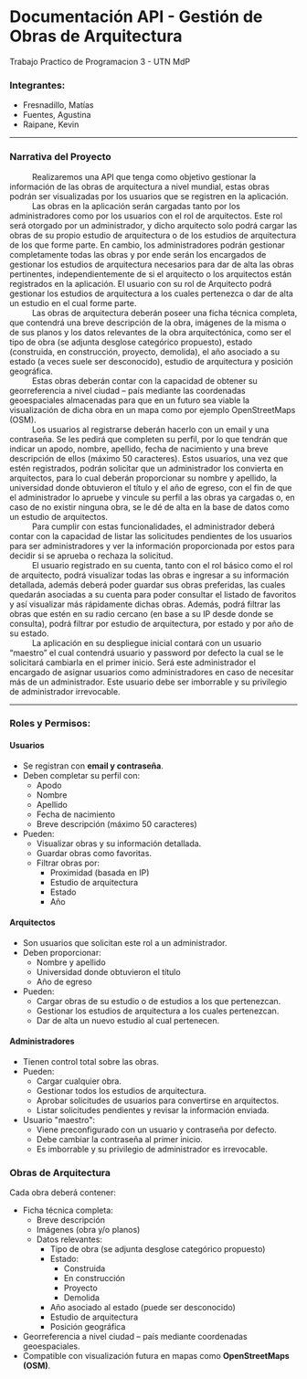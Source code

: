 # Documentación API - Gestión de Obras de Arquitectura
Trabajo Practico de Programacion 3 - UTN MdP  
### **Integrantes:**
- Fresnadillo, Matías
- Fuentes, Agustina
- Raipane, Kevin
---
### **Narrativa del Proyecto**

&nbsp;&nbsp;&nbsp;&nbsp;&nbsp;&nbsp;&nbsp;&nbsp;&nbsp;&nbsp;Realizaremos una API que tenga como objetivo gestionar la información de las obras de arquitectura a nivel mundial, estas obras podrán ser visualizadas por los usuarios que se registren en la aplicación.<br>
&nbsp;&nbsp;&nbsp;&nbsp;&nbsp;&nbsp;&nbsp;&nbsp;&nbsp;&nbsp;Las obras en la aplicación serán cargadas tanto por los administradores como por los usuarios con el rol de arquitectos. Este rol será otorgado por un administrador, y dicho arquitecto solo podrá cargar las obras de su propio estudio de arquitectura o de los estudios de arquitectura de los que forme parte. En cambio, los administradores podrán gestionar completamente todas las obras y por ende serán los encargados de gestionar los estudios de arquitectura necesarios para dar de alta las obras pertinentes, independientemente de si el arquitecto o los arquitectos están registrados en la aplicación. El usuario con su rol de Arquitecto podrá gestionar los estudios de arquitectura a los cuales pertenezca o dar de alta un estudio en el cual forme parte.<br>
&nbsp;&nbsp;&nbsp;&nbsp;&nbsp;&nbsp;&nbsp;&nbsp;&nbsp;&nbsp;Las obras de arquitectura deberán poseer una ficha técnica completa, que contendrá una breve descripción de la obra, imágenes de la misma o de sus planos y los datos relevantes de la obra arquitectónica, como ser el tipo de obra (se adjunta desglose categórico propuesto), estado (construida, en construcción, proyecto, demolida), el año asociado a su estado (a veces suele ser desconocido), estudio de arquitectura y posición geográfica.<br>
&nbsp;&nbsp;&nbsp;&nbsp;&nbsp;&nbsp;&nbsp;&nbsp;&nbsp;&nbsp;Estas obras deberán contar con la capacidad de obtener su georreferencia a nivel ciudad – país mediante las coordenadas geoespaciales almacenadas para que en un futuro sea viable la visualización de dicha obra en un mapa como por ejemplo OpenStreetMaps (OSM).<br>
&nbsp;&nbsp;&nbsp;&nbsp;&nbsp;&nbsp;&nbsp;&nbsp;&nbsp;&nbsp;Los usuarios al registrarse deberán hacerlo con un email y una contraseña. Se les pedirá que completen su perfil, por lo que tendrán que indicar un apodo, nombre, apellido, fecha de nacimiento y una breve descripción de ellos (máximo 50 caracteres). Estos usuarios, una vez que estén registrados, podrán solicitar que un administrador los convierta en arquitectos, para lo cual deberán proporcionar su nombre y apellido, la universidad donde obtuvieron el título y el año de egreso, con el fin de que el administrador lo apruebe y vincule su perfil a las obras ya cargadas o, en caso de no existir ninguna obra, se le dé de alta en la base de datos como un estudio de arquitectos.<br>
&nbsp;&nbsp;&nbsp;&nbsp;&nbsp;&nbsp;&nbsp;&nbsp;&nbsp;&nbsp;Para cumplir con estas funcionalidades, el administrador deberá contar con la capacidad de listar las solicitudes pendientes de los usuarios para ser administradores y ver la información proporcionada por estos para decidir si se aprueba o rechaza la solicitud.<br>
&nbsp;&nbsp;&nbsp;&nbsp;&nbsp;&nbsp;&nbsp;&nbsp;&nbsp;&nbsp;El usuario registrado en su cuenta, tanto con el rol básico como el rol de arquitecto, podrá visualizar todas las obras e ingresar a su información detallada, además deberá poder guardar sus obras preferidas, las cuales quedarán asociadas a su cuenta para poder consultar el listado de favoritos y así visualizar más rápidamente dichas obras. Además, podrá filtrar las obras que estén en su radio cercano (en base a su IP desde donde se consulta), podrá filtrar por estudio de arquitectura, por estado y por año de su estado.<br>
&nbsp;&nbsp;&nbsp;&nbsp;&nbsp;&nbsp;&nbsp;&nbsp;&nbsp;&nbsp;La aplicación en su despliegue inicial contará con un usuario “maestro” el cual contendrá usuario y password por defecto la cual se le solicitará cambiarla en el primer inicio. Será este administrador el encargado de asignar usuarios como administradores en caso de necesitar más de un administrador. Este usuario debe ser imborrable y su privilegio de administrador irrevocable.<br>

---

### Roles y Permisos:

#### Usuarios
- Se registran con **email y contraseña**.
- Deben completar su perfil con:
    - Apodo
    - Nombre
    - Apellido
    - Fecha de nacimiento
    - Breve descripción (máximo 50 caracteres)
- Pueden:
    - Visualizar obras y su información detallada.
    - Guardar obras como favoritas.
    - Filtrar obras por:
        - Proximidad (basada en IP)
        - Estudio de arquitectura
        - Estado
        - Año

#### Arquitectos
- Son usuarios que solicitan este rol a un administrador.
- Deben proporcionar:
    - Nombre y apellido
    - Universidad donde obtuvieron el título
    - Año de egreso
- Pueden:
    - Cargar obras de su estudio o de estudios a los que pertenezcan.
    - Gestionar los estudios de arquitectura a los cuales pertenezcan.
    - Dar de alta un nuevo estudio al cual pertenecen.

#### Administradores
- Tienen control total sobre las obras.
- Pueden:
    - Cargar cualquier obra.
    - Gestionar todos los estudios de arquitectura.
    - Aprobar solicitudes de usuarios para convertirse en arquitectos.
    - Listar solicitudes pendientes y revisar la información enviada.
- Usuario "maestro":
    - Viene preconfigurado con un usuario y contraseña por defecto.
    - Debe cambiar la contraseña al primer inicio.
    - Es imborrable y su privilegio de administrador es irrevocable.

### Obras de Arquitectura

Cada obra deberá contener:

- Ficha técnica completa:
    - Breve descripción
    - Imágenes (obra y/o planos)
    - Datos relevantes:
        - Tipo de obra (se adjunta desglose categórico propuesto)
        - Estado:
            - Construida
            - En construcción
            - Proyecto
            - Demolida
        - Año asociado al estado (puede ser desconocido)
        - Estudio de arquitectura
        - Posición geográfica
- Georreferencia a nivel ciudad – país mediante coordenadas geoespaciales.
- Compatible con visualización futura en mapas como **OpenStreetMaps (OSM)**.
